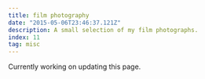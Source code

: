 ```yaml
---
title: film photography
date: "2015-05-06T23:46:37.121Z"
description: A small selection of my film photographs.
index: 11
tag: misc
---
```



Currently working on updating this page.
